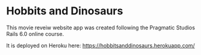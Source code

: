 # Hobbits and Dinosaurs

This movie reveiw website app was created following the Pragmatic Studios Rails 6.0 online course.

It is deployed on Heroku here: https://hobbitsanddinosaurs.herokuapp.com/
